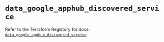 # `data_google_apphub_discovered_service`

Refer to the Terraform Registory for docs: [`data_google_apphub_discovered_service`](https://registry.terraform.io/providers/hashicorp/google-beta/5.21.0/docs/data-sources/google_apphub_discovered_service).
